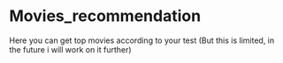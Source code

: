 # Movies_recommendation
Here you can get top movies according to your test (But this is limited, in the future i will work on it further)
